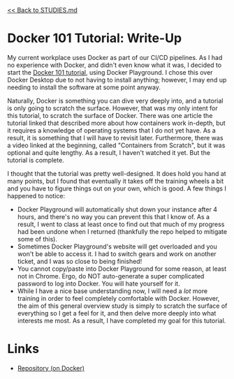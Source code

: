 [<< Back to STUDIES.md](../../STUDIES.md)
# Docker 101 Tutorial: Write-Up

My current workplace uses Docker as part of our CI/CD pipelines. As I had no experience with Docker, and didn't even know what it was, I decided to start the [Docker 101 tutorial](https://www.docker.com/101-tutorial), using Docker Playground. I chose this over Docker Desktop due to not having to install anything; however, I may end up needing to install the software at some point anyway. 

Naturally, Docker is something you can dive very deeply into, and a tutorial is only going to scratch the surface. However, that was my only intent for this tutorial, to scratch the surface of Docker. There was one article the tutorial linked that described more about how containers work in-depth, but it requires a knowledge of operating systems that I do not yet have. As a result, it is something that I will have to revisit later. Furthermore, there was a video linked at the beginning, called "Containers from Scratch", but it was optional and quite lengthy. As a result, I haven't watched it yet. But the tutorial is complete. 

I thought that the tutorial was pretty well-designed. It does hold you hand at many points, but I found that eventually it takes off the training wheels a bit and you have to figure things out on your own, which is good. A few things I happened to notice: 

- Docker Playground will automatically shut down your instance after 4 hours, and there's no way you can prevent this that I know of. As a result, I went to class at least once to find out that much of my progress had been undone when I returned (thankfully the repo helped to mitigate some of this). 
- Sometimes Docker Playground's website will get overloaded and you won't be able to access it. I had to switch gears and work on another ticket, and I was so close to being finished!
- You cannot copy/paste into Docker Playground for some reason, at least not in Chrome. Ergo, do NOT auto-generate a super complicated password to log into Docker. You will hate yourself for it. 
- While I have a nice base understanding now, I will need a *lot* more training in order to feel completely comfortable with Docker. However, the aim of this general overview study is simply to scratch the surface of everything so I get a feel for it, and then delve more deeply into what interests me most. As a result, I have completed my goal for this tutorial. 

# Links
- [Repository (on Docker)](https://hub.docker.com/repository/docker/summerdragon322/101-todo-app)
